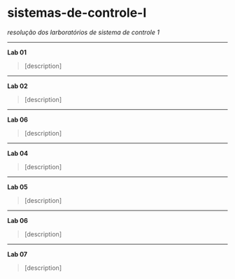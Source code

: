 # sistemas-de-controle-I

*resolução dos larboratórios de sistema de controle 1*

----

**Lab 01**
>[description]

----

**Lab 02**
>[description]

----

**Lab 06**
>[description]

----

**Lab 04**
>[description]

----

**Lab 05**
>[description]

----

**Lab 06**
>[description]

----

**Lab 07**
>[description]
